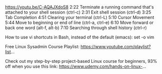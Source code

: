 https://youtu.be/C-AQAJXdoS8
2:22 Terminate a running command that's attached to your shell session (ctrl-c)
2:31 Exit shell session (ctrl-d)
3:25 Tab Completion
4:51 Clearing your terminal (ctrl-L)
5:10 Cursor Movement
5:44 Move to beginning or end of line (ctrl-a, ctrl-e)
6:10 Move forward or back one word (alt-f, alt-b)
7:10 Searching through shell history (ctrl-r)

How to use vi shortcuts in Bash, instead of the default (emacs): set -o vim

Free Linux Sysadmin Course Playlist: https://www.youtube.com/playlist?list...

Check out my step-by-step project-based Linux course for beginners, 93% off when you use this link: https://www.udemy.com/hands-on-linux-...
